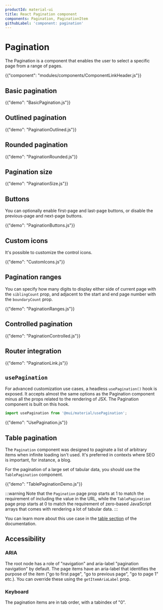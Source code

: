 ```yaml
---
productId: material-ui
title: React Pagination component
components: Pagination, PaginationItem
githubLabel: 'component: pagination'
---
```


# Pagination

<p class="description">The Pagination is a component that enables the user to select a specific page from a range of pages.</p>

{{"component": "modules/components/ComponentLinkHeader.js"}}

## Basic pagination

{{"demo": "BasicPagination.js"}}

## Outlined pagination

{{"demo": "PaginationOutlined.js"}}

## Rounded pagination

{{"demo": "PaginationRounded.js"}}

## Pagination size

{{"demo": "PaginationSize.js"}}

## Buttons

You can optionally enable first-page and last-page buttons, or disable the previous-page and next-page buttons.

{{"demo": "PaginationButtons.js"}}

## Custom icons

It's possible to customize the control icons.

{{"demo": "CustomIcons.js"}}

## Pagination ranges

You can specify how many digits to display either side of current page with the `siblingCount` prop, and adjacent to the start and end page number with the `boundaryCount` prop.

{{"demo": "PaginationRanges.js"}}

## Controlled pagination

{{"demo": "PaginationControlled.js"}}

## Router integration

{{"demo": "PaginationLink.js"}}

## `usePagination`

For advanced customization use cases, a headless `usePagination()` hook is exposed.
It accepts almost the same options as the Pagination component minus all the props
related to the rendering of JSX.
The Pagination component is built on this hook.

```jsx
import usePagination from '@mui/material/usePagination';
```

{{"demo": "UsePagination.js"}}

## Table pagination

The `Pagination` component was designed to paginate a list of arbitrary items when infinite loading isn't used.
It's preferred in contexts where SEO is important, for instance, a blog.

For the pagination of a large set of tabular data, you should use the `TablePagination` component.

{{"demo": "TablePaginationDemo.js"}}

:::warning
Note that the `Pagination` page prop starts at 1 to match the requirement of including the value in the URL, while the `TablePagination` page prop starts at 0 to match the requirement of zero-based JavaScript arrays that comes with rendering a lot of tabular data.
:::

You can learn more about this use case in the [table section](/material-ui/react-table/#custom-pagination-options) of the documentation.

## Accessibility

### ARIA

The root node has a role of "navigation" and aria-label "pagination navigation" by default. The page items have an aria-label that identifies the purpose of the item ("go to first page", "go to previous page", "go to page 1" etc.). You can override these using the `getItemAriaLabel` prop.

### Keyboard

The pagination items are in tab order, with a tabindex of "0".
